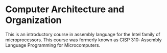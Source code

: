 # Computer Architecture and Organization
This is an introductory course in assembly language for the Intel family of microprocessors.
This course was formerly known as CISP 310: Assembly Language Programming for Microcomputers.
